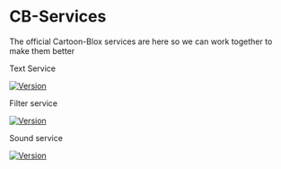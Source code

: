 # CB-Services
The official Cartoon-Blox services are here so we can work together to make them better

Text Service

[![Version](https://img.shields.io/badge/version-1.0.0-blue.svg)](https://github.com/username/repo/releases/tag/v1.0.0)

Filter service

[![Version](https://img.shields.io/badge/version-1.0.1-blue.svg)](https://github.com/username/repo/releases/tag/v1.0.0)

Sound service

[![Version](https://img.shields.io/badge/version-1.0.0-blue.svg)](https://github.com/username/repo/releases/tag/v1.0.0)
